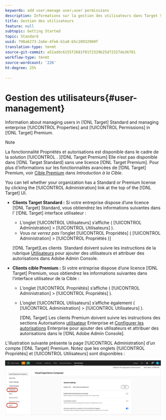 ```yaml
---
keywords: add user;manage user;user permissions
description: Informations sur la gestion des utilisateurs dans Target Standard et sur la gestion des propriétés et autorisations des entreprises dans Target Premium.
title: Gestion des utilisateurs
feature: null
subtopic: Getting Started
topic: Standard
uuid: 798a6273-2a6e-4fe6-b1a0-b5c28932969f
translation-type: tm+mt
source-git-commit: a51addc6155f2681f01f2329b25d72327de36701
workflow-type: tm+mt
source-wordcount: '226'
ht-degree: 25%

---
```



# Gestion des utilisateurs{#user-management}

Information about managing users in [!DNL Target] Standard and managing enterprise [!UICONTROL Properties] and [!UICONTROL Permissions] in [!DNL Target] Premium.

>[!NOTE]
>
>La fonctionnalité Propriétés et autorisations est disponible dans le cadre de la solution [!UICONTROL . ][!DNL Target Premium] Elle n’est pas disponible dans [!DNL Target Standard] sans une licence [!DNL Target Premium]. Pour plus d’informations sur les fonctionnalités avancées de [!DNL Target] Premium, voir [Cible Premium](/help/c-intro/intro.md#premium) dans *Introduction à la Cible*.

You can tell whether your organization has a Standard or Premium license by clicking the [!UICONTROL Administration] link at the top of the [!DNL Target] UI.

* **Clients Target Standard :** Si votre entreprise dispose d’une licence [!DNL Target] Standard, vous obtiendrez les informations suivantes dans l’ [!DNL Target] interface utilisateur :

   * L’onglet [!UICONTROL Utilisateurs] s’affiche ( [!UICONTROL Administration] > [!UICONTROL Utilisateurs] ).
   * Vous *ne verrez pas* l’onglet [!UICONTROL Propriétés] ( [!UICONTROL Administration] > [!UICONTROL Propriétés )]

   [!DNL Target]Les clients  Standard doivent suivre les instructions de la rubrique [Utilisateurs](/help/administrating-target/c-user-management/c-user-management/user-management.md) pour ajouter des utilisateurs et attribuer des autorisations dans Adobe Admin Console.

* **Clients cible Premium :** Si votre entreprise dispose d’une licence [!DNL Target] Premium, vous obtiendrez les informations suivantes dans l’interface utilisateur de la Cible :

   * L’onglet [!UICONTROL Propriétés] s’affiche ( [!UICONTROL Administration] > [!UICONTROL Propriétés] ).
   * L’onglet [!UICONTROL Utilisateurs] s’affiche également ( [!UICONTROL Administration] > [!UICONTROL Utilisateurs] ).

      [!DNL Target] Les clients Premium doivent suivre les instructions des sections Autorisations [utilisateur](../../administrating-target/c-user-management/property-channel/property-channel.md#concept_E396B16FA2024ADBA27BC056138F9838) Enterprise et [Configurer les autorisations](../../administrating-target/c-user-management/property-channel/properties-overview.md#concept_22F2855DBF0D4754B9460F5D68749C71) Enterprise pour ajouter des utilisateurs et attribuer des autorisations dans le [!DNL Adobe Admin Console].

L’illustration suivante présente la page [!UICONTROL Administration] d’un compte [!DNL Target] Premium. Notez que les onglets [!UICONTROL Propriétés] et [!UICONTROL Utilisateurs] sont disponibles :

![Onglet Administration](/help/administrating-target/assets/premium.png)

